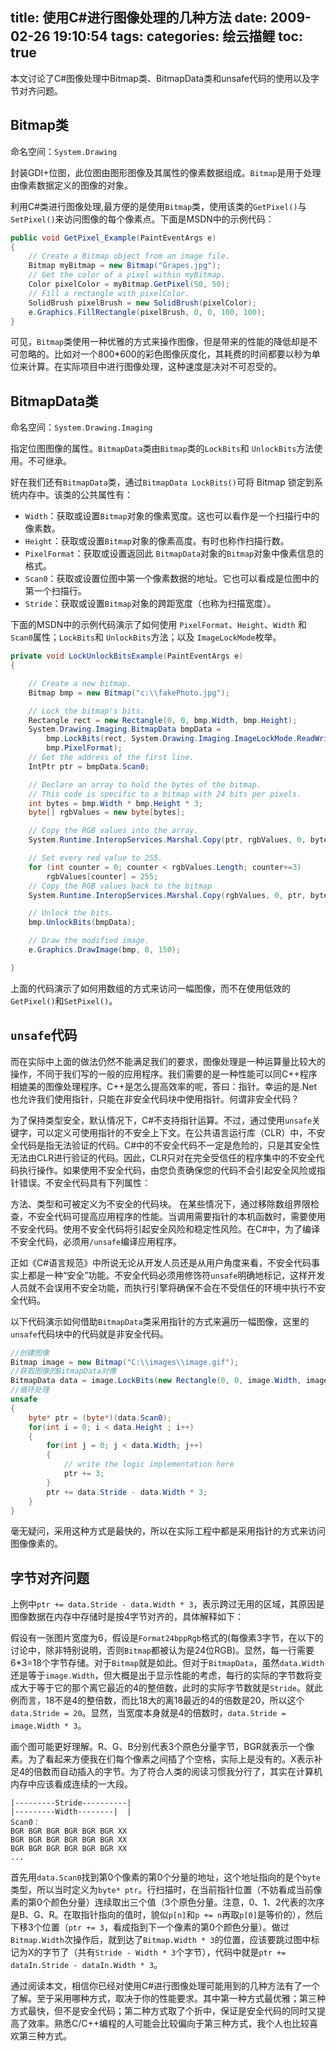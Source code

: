 title: 使用C#进行图像处理的几种方法
date: 2009-02-26 19:10:54
tags:
categories: 绘云描鲤
toc: true
---

本文讨论了C#图像处理中Bitmap类、BitmapData类和unsafe代码的使用以及字节对齐问题。

## Bitmap类

命名空间：`System.Drawing`

封装GDI+位图，此位图由图形图像及其属性的像素数据组成。`Bitmap`是用于处理由像素数据定义的图像的对象。

利用C#类进行图像处理,最方便的是使用`Bitmap`类，使用该类的`GetPixel()`与`SetPixel()`来访问图像的每个像素点。下面是MSDN中的示例代码：

<!--more-->

```cs
public void GetPixel_Example(PaintEventArgs e) 
{ 
    // Create a Bitmap object from an image file. 
    Bitmap myBitmap = new Bitmap("Grapes.jpg"); 
    // Get the color of a pixel within myBitmap. 
    Color pixelColor = myBitmap.GetPixel(50, 50); 
    // Fill a rectangle with pixelColor. 
    SolidBrush pixelBrush = new SolidBrush(pixelColor); 
    e.Graphics.FillRectangle(pixelBrush, 0, 0, 100, 100); 
}
```

可见，`Bitmap`类使用一种优雅的方式来操作图像，但是带来的性能的降低却是不可忽略的。比如对一个800*600的彩色图像灰度化，其耗费的时间都要以秒为单位来计算。在实际项目中进行图像处理，这种速度是决对不可忍受的。

## BitmapData类

命名空间：`System.Drawing.Imaging`

指定位图图像的属性。`BitmapData`类由`Bitmap`类的`LockBits`和 `UnlockBits`方法使用。不可继承。

好在我们还有`BitmapData`类，通过`BitmapData LockBits()`可将 Bitmap 锁定到系统内存中。该类的公共属性有：

* `Width`：获取或设置`Bitmap`对象的像素宽度。这也可以看作是一个扫描行中的像素数。
* `Height`：获取或设置`Bitmap`对象的像素高度。有时也称作扫描行数。
* `PixelFormat`：获取或设置返回此 `BitmapData`对象的`Bitmap`对象中像素信息的格式。
* `Scan0`：获取或设置位图中第一个像素数据的地址。它也可以看成是位图中的第一个扫描行。
* `Stride`：获取或设置`Bitmap`对象的跨距宽度（也称为扫描宽度）。

下面的MSDN中的示例代码演示了如何使用 `PixelFormat`、`Height`、`Width` 和`Scan0`属性；`LockBits`和 `UnlockBits`方法；以及 `ImageLockMode`枚举。

```cs
private void LockUnlockBitsExample(PaintEventArgs e) 
{

    // Create a new bitmap. 
    Bitmap bmp = new Bitmap("c:\\fakePhoto.jpg");

    // Lock the bitmap's bits.  
    Rectangle rect = new Rectangle(0, 0, bmp.Width, bmp.Height); 
    System.Drawing.Imaging.BitmapData bmpData = 
        bmp.LockBits(rect, System.Drawing.Imaging.ImageLockMode.ReadWrite, 
        bmp.PixelFormat); 
    // Get the address of the first line. 
    IntPtr ptr = bmpData.Scan0;

    // Declare an array to hold the bytes of the bitmap. 
    // This code is specific to a bitmap with 24 bits per pixels. 
    int bytes = bmp.Width * bmp.Height * 3; 
    byte[] rgbValues = new byte[bytes];

    // Copy the RGB values into the array. 
    System.Runtime.InteropServices.Marshal.Copy(ptr, rgbValues, 0, bytes);

    // Set every red value to 255.  
    for (int counter = 0; counter < rgbValues.Length; counter+=3) 
        rgbValues[counter] = 255; 
    // Copy the RGB values back to the bitmap 
    System.Runtime.InteropServices.Marshal.Copy(rgbValues, 0, ptr, bytes);

    // Unlock the bits. 
    bmp.UnlockBits(bmpData);

    // Draw the modified image. 
    e.Graphics.DrawImage(bmp, 0, 150);

}
```

上面的代码演示了如何用数组的方式来访问一幅图像，而不在使用低效的`GetPixel()`和`SetPixel()`。

 

## `unsafe`代码

而在实际中上面的做法仍然不能满足我们的要求，图像处理是一种运算量比较大的操作，不同于我们写的一般的应用程序。我们需要的是一种性能可以同C++程序相媲美的图像处理程序。C++是怎么提高效率的呢，答曰：指针。幸运的是.Net也允许我们使用指针，只能在非安全代码块中使用指针。何谓非安全代码？

为了保持类型安全，默认情况下，C#不支持指针运算。不过，通过使用`unsafe`关键字，可以定义可使用指针的不安全上下文。在公共语言运行库（CLR）中，不安全代码是指无法验证的代码。C#中的不安全代码不一定是危险的，只是其安全性无法由CLR进行验证的代码。因此，CLR只对在完全受信任的程序集中的不安全代码执行操作。如果使用不安全代码，由您负责确保您的代码不会引起安全风险或指针错误。不安全代码具有下列属性：

方法、类型和可被定义为不安全的代码块。
在某些情况下，通过移除数组界限检查，不安全代码可提高应用程序的性能。当调用需要指针的本机函数时，需要使用不安全代码。使用不安全代码将引起安全风险和稳定性风险。在C#中，为了编译不安全代码，必须用`/unsafe`编译应用程序。

正如《C#语言规范》中所说无论从开发人员还是从用户角度来看，不安全代码事实上都是一种“安全”功能。不安全代码必须用修饰符`unsafe`明确地标记，这样开发人员就不会误用不安全功能，而执行引擎将确保不会在不受信任的环境中执行不安全代码。

以下代码演示如何借助`BitmapData`类采用指针的方式来遍历一幅图像，这里的`unsafe`代码块中的代码就是非安全代码。

```cs
//创建图像 
Bitmap image = new Bitmap("C:\\images\\image.gif"); 
//获取图像的BitmapData对像 
BitmapData data = image.LockBits(new Rectangle(0, 0, image.Width, image.Height), ImageLockMode.ReadWrite, PixelFormat.Format24bppRgb);  
//循环处理 
unsafe 
{  
    byte* ptr = (byte*)(data.Scan0);  
    for(int i = 0; i < data.Height ; i++) 
    { 
        for(int j = 0; j < data.Width; j++) 
        { 
            // write the logic implementation here 
            ptr += 3;   
        } 
        ptr += data.Stride - data.Width * 3; 
    } 
}
```

毫无疑问，采用这种方式是最快的，所以在实际工程中都是采用指针的方式来访问图像像素的。

## 字节对齐问题 

上例中`ptr += data.Stride - data.Width * 3`，表示跨过无用的区域，其原因是图像数据在内存中存储时是按4字节对齐的，具体解释如下：

假设有一张图片宽度为6，假设是`Format24bppRgb`格式的(每像素3字节，在以下的讨论中，除非特别说明，否则`Bitmap`都被认为是24位RGB)。显然，每一行需要6*3=18个字节存储。对于`Bitmap`就是如此。但对于`BitmapData`，虽然`data.Width`还是等于`image.Width`，但大概是出于显示性能的考虑，每行的实际的字节数将变成大于等于它的那个离它最近的4的整倍数，此时的实际字节数就是`Stride`。就此例而言，18不是4的整倍数，而比18大的离18最近的4的倍数是20，所以这个`data.Stride = 20`。显然，当宽度本身就是4的倍数时，`data.Stride = image.Width * 3`。

画个图可能更好理解。R、G、B分别代表3个原色分量字节，BGR就表示一个像素。为了看起来方便我在们每个像素之间插了个空格，实际上是没有的。X表示补足4的倍数而自动插入的字节。为了符合人类的阅读习惯我分行了，其实在计算机内存中应该看成连续的一大段。


```
|---------Stride----------|
|---------Width--------|  | 
Scan0： 
BGR BGR BGR BGR BGR BGR XX
BGR BGR BGR BGR BGR BGR XX
BGR BGR BGR BGR BGR BGR XX 
... 
```

首先用`data.Scan0`找到第0个像素的第0个分量的地址，这个地址指向的是个`byte`类型，所以当时定义为`byte* ptr`。行扫描时，在当前指针位置（不妨看成当前像素的第0个颜色分量）连续取出三个值（3个原色分量。注意，0、1、2代表的次序是B、G、R。在取指针指向的值时，貌似`p[n]`和`p += n`再取`p[0]`是等价的），然后下移3个位置（`ptr += 3`，看成指到下一个像素的第0个颜色分量）。做过`Bitmap.Width`次操作后，就到达了`Bitmap.Width * 3`的位置，应该要跳过图中标记为X的字节了（共有`Stride - Width * 3`个字节），代码中就是`ptr += dataIn.Stride - dataIn.Width * 3`。

通过阅读本文，相信你已经对使用C#进行图像处理可能用到的几种方法有了一个了解。至于采用哪种方式，取决于你的性能要求。其中第一种方式最优雅；第三种方式最快，但不是安全代码；第二种方式取了个折中，保证是安全代码的同时又提高了效率。熟悉C/C++编程的人可能会比较偏向于第三种方式，我个人也比较喜欢第三种方式。